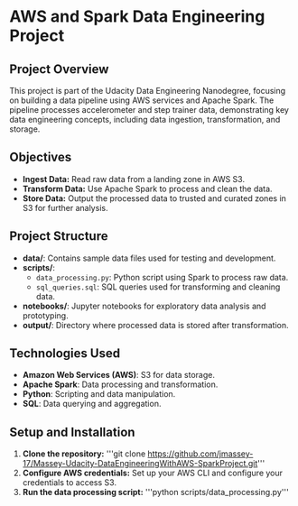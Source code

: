 # AWS and Spark Data Engineering Project

## Project Overview

This project is part of the Udacity Data Engineering Nanodegree, focusing on building a data pipeline using AWS services and Apache Spark. The pipeline processes accelerometer and step trainer data, demonstrating key data engineering concepts, including data ingestion, transformation, and storage.

## Objectives

- **Ingest Data:** Read raw data from a landing zone in AWS S3.
- **Transform Data:** Use Apache Spark to process and clean the data.
- **Store Data:** Output the processed data to trusted and curated zones in S3 for further analysis.

## Project Structure

- **data/**: Contains sample data files used for testing and development.
- **scripts/**:
  - `data_processing.py`: Python script using Spark to process raw data.
  - `sql_queries.sql`: SQL queries used for transforming and cleaning data.
- **notebooks/**: Jupyter notebooks for exploratory data analysis and prototyping.
- **output/**: Directory where processed data is stored after transformation.

## Technologies Used

- **Amazon Web Services (AWS)**: S3 for data storage.
- **Apache Spark**: Data processing and transformation.
- **Python**: Scripting and data manipulation.
- **SQL**: Data querying and aggregation.

## Setup and Installation

1. **Clone the repository:**
   '''git clone https://github.com/jmassey-17/Massey-Udacity-DataEngineeringWithAWS-SparkProject.git'''
2. **Configure AWS credentials:**
    Set up your AWS CLI and configure your credentials to access S3.
3. **Run the data processing script:**
   '''python scripts/data_processing.py'''
